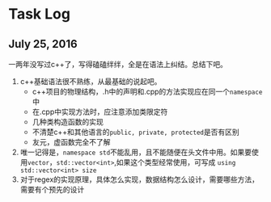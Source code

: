 # Task Log

## July 25, 2016

一两年没写过c++了，写得磕磕绊绊，全是在语法上纠结。总结下吧。

1. c++基础语法很不熟练，从最基础的说起吧。
    - c++项目的物理结构，.h中的声明和.cpp的方法实现应在同一个`namespace`中
    - 在.cpp中实现方法时，应注意添加类限定符
    - 几种类构造函数的实现
    - 不清楚c++和其他语言的`public, private, protected`是否有区别
    - 友元，虚函数完全不了解
1. 唯一记得是，`namespace std`不能乱用，且不能随便在头文件中用。如果要使用`vector`，`std::vector<int>`,如果这个类型经常使用，可写成
   `using std::vector<int> size`
1. 对于regex的实现原理，具体怎么实现，数据结构怎么设计，需要哪些方法，需要有个预先的设计